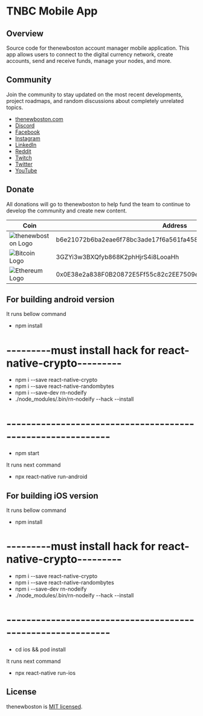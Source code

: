 # TNBC Mobile App

## Overview

Source code for thenewboston account manager mobile application. This app allows users to connect to the digital
currency network, create accounts, send and receive funds, manage your nodes, and more.

## Community

Join the community to stay updated on the most recent developments, project roadmaps, and random discussions about completely unrelated topics.

- [thenewboston.com](https://thenewboston.com/)
- [Discord](https://discord.gg/thenewboston)
- [Facebook](https://www.facebook.com/TheNewBoston-464114846956315/)
- [Instagram](https://www.instagram.com/thenewboston_official/)
- [LinkedIn](https://www.linkedin.com/company/thenewboston-developers/)
- [Reddit](https://www.reddit.com/r/thenewboston/)
- [Twitch](https://www.twitch.tv/thenewboston/videos)
- [Twitter](https://twitter.com/thenewboston_og)
- [YouTube](https://www.youtube.com/user/thenewboston)

## Donate

All donations will go to thenewboston to help fund the team to continue to develop the community and create new content.

| Coin                                                                                                                        | Address                                                          |
| --------------------------------------------------------------------------------------------------------------------------- | ---------------------------------------------------------------- |
| ![thenewboston Logo](https://github.com/thenewboston-developers/Website/raw/development/src/assets/images/thenewboston.png) | b6e21072b6ba2eae6f78bc3ade17f6a561fa4582d5494a5120617f2027d38797 |
| ![Bitcoin Logo](https://github.com/thenewboston-developers/Website/raw/development/src/assets/images/bitcoin.png)           | 3GZYi3w3BXQfyb868K2phHjrS4i8LooaHh                               |
| ![Ethereum Logo](https://github.com/thenewboston-developers/Website/raw/development/src/assets/images/ethereum.png)         | 0x0E38e2a838F0B20872E5Ff55c82c2EE7509e6d4A                       |

## For building android version

It runs bellow command 
 - npm install
 # ---------must install hack for react-native-crypto---------
 - npm i --save react-native-crypto 
 - npm i --save react-native-randombytes 
 - npm i --save-dev rn-nodeify 
 - ./node_modules/.bin/rn-nodeify --hack --install
 # -----------------------------------------------------------
 - npm start 

It runs next command
 - npx react-native run-android

## For building iOS version

It runs bellow command 
 - npm install
 # ---------must install hack for react-native-crypto---------
 - npm i --save react-native-crypto 
 - npm i --save react-native-randombytes 
 - npm i --save-dev rn-nodeify 
 - ./node_modules/.bin/rn-nodeify --hack --install
 # -----------------------------------------------------------
 - cd ios && pod install 

It runs next command
 - npx react-native run-ios

## License

thenewboston is [MIT licensed](http://opensource.org/licenses/MIT).
